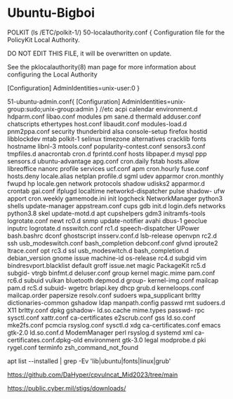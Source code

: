 # Ubuntu-Bigboi

POLKIT (ls /ETC/polkit-1/)
50-localauthority.conf {
  Configuration file for the PolicyKit Local Authority.
  
  DO NOT EDIT THIS FILE, it will be overwritten on update.
  
   See the pklocalauthority(8) man page for more information
   about configuring the Local Authority
   
[Configuration]
AdminIdentities=unix-user:0
}

51-ubuntu-admin.conf{
[Configuration]
AdminIdentities=unix-group:sudo;unix-group:admin
}
//etc
acpi                           calendar             environment.d  hdparm.conf      libao.conf      modules              pm                       sane.d             thermald
adduser.conf                   chatscripts          ethertypes     host.conf        libaudit.conf   modules-load.d       pnm2ppa.conf             security           thunderbird
alsa                           console-setup        firefox        hostid           libblockdev     mtab                 polkit-1                 selinux            timezone
alternatives                   cracklib             fonts          hostname         libnl-3         mtools.conf          popularity-contest.conf  sensors3.conf      tmpfiles.d
anacrontab                     cron.d               fprintd.conf   hosts            libpaper.d      mysql                ppp                      sensors.d          ubuntu-advantage
apg.conf                       cron.daily           fstab          hosts.allow      libreoffice     nanorc               profile                  services           ucf.conf
apm                            cron.hourly          fuse.conf      hosts.deny       locale.alias    netplan              profile.d                sgml               udev
apparmor                       cron.monthly         fwupd          hp               locale.gen      network              protocols                shadow             udisks2
apparmor.d                     crontab              gai.conf       ifplugd          localtime       networkd-dispatcher  pulse                    shadow-            ufw
apport                         cron.weekly          gamemode.ini   init             logcheck        NetworkManager       python3                  shells             update-manager
appstream.conf                 cups                 gdb            init.d           login.defs      networks             python3.8                skel               update-motd.d
apt                            cupshelpers          gdm3           initramfs-tools  logrotate.conf  newt                 rc0.d                    snmp               update-notifier
avahi                          dbus-1               geoclue        inputrc          logrotate.d     nsswitch.conf        rc1.d                    speech-dispatcher  UPower
bash.bashrc                    dconf                ghostscript    insserv.conf.d   lsb-release     openvpn              rc2.d                    ssh                usb_modeswitch.conf
bash_completion                debconf.conf         glvnd          iproute2         ltrace.conf     opt                  rc3.d                    ssl                usb_modeswitch.d
bash_completion.d              debian_version       gnome          issue            machine-id      os-release           rc4.d                    subgid             vim
bindresvport.blacklist         default              groff          issue.net        magic           PackageKit           rc5.d                    subgid-            vtrgb
binfmt.d                       deluser.conf         group          kernel           magic.mime      pam.conf             rc6.d                    subuid             vulkan
bluetooth                      depmod.d             group-         kernel-img.conf  mailcap         pam.d                rcS.d                    subuid-            wgetrc
brlapi.key                     dhcp                 grub.d         kerneloops.conf  mailcap.order   papersize            resolv.conf              sudoers            wpa_supplicant
brltty                         dictionaries-common  gshadow        ldap             manpath.config  passwd               rmt                      sudoers.d          X11
brltty.conf                    dpkg                 gshadow-       ld.so.cache      mime.types      passwd-              rpc                      sysctl.conf        xattr.conf
ca-certificates                e2scrub.conf         gss            ld.so.conf       mke2fs.conf     pcmcia               rsyslog.conf             sysctl.d           xdg
ca-certificates.conf           emacs                gtk-2.0        ld.so.conf.d     ModemManager    perl                 rsyslog.d                systemd            xml
ca-certificates.conf.dpkg-old  environment          gtk-3.0        legal            modprobe.d      pki                  rygel.conf               terminfo           zsh_command_not_found


apt list --installed | grep -Ev 'lib|ubuntu|fonts|linux|grub'





https://github.com/DaHyper/cpvulncat_Mid2023/tree/main

https://public.cyber.mil/stigs/downloads/

